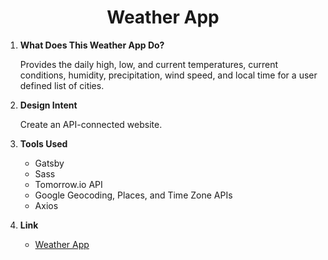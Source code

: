 <h1 align="center">
  Weather App
</h1>

1.  **What Does This Weather App Do?**

    Provides the daily high, low, and current temperatures, current conditions, humidity, precipitation, wind speed, and local time for a user defined list of cities.

2.  **Design Intent**

    Create an API-connected website.

3.  **Tools Used**

    - Gatsby
    - Sass
    - Tomorrow.io API
    - Google Geocoding, Places, and Time Zone APIs
    - Axios

4.  **Link**

    - [Weather App](http://weather-app-wheat-five.vercel.app/)
